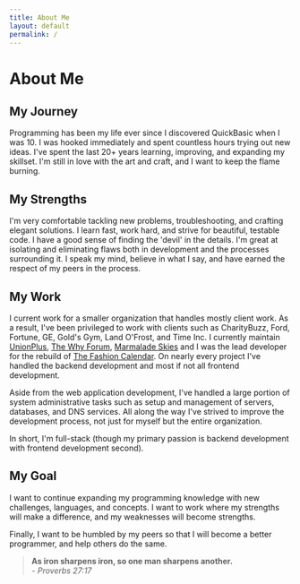 ```yaml
---
title: About Me
layout: default
permalink: /
---
```


# About Me
## My Journey
Programming has been my life ever since I discovered QuickBasic when I was 10.  I was hooked immediately and spent countless hours trying out new ideas.  I've spent the last 20+ years learning, improving, and expanding my skillset.  I'm still in love with the art and craft, and I want to keep the flame burning.

## My Strengths

I'm very comfortable tackling new problems, troubleshooting, and crafting elegant solutions.  I learn fast, work hard, and strive for beautiful, testable code. I have a good sense of finding the 'devil' in the details.  I'm great at isolating and eliminating flaws both in development and the processes surrounding it.  I speak my mind, believe in what I say, and have earned the respect of my peers in the process.  

## My Work

I current work for a smaller organization that handles mostly client work.  As a result, I've  been privileged to work with clients such as CharityBuzz, Ford, Fortune, GE, Gold's Gym, Land O'Frost, and Time Inc.  I currently maintain [UnionPlus](http://www.unionplus.org), [The Why Forum](http://www.thewhyforum.com), [Marmalade Skies](https://www.marmaladeskies.com) and I was the lead developer for the rebuild of [The Fashion Calendar](https://fashioncalendar.com/). On nearly every project I've handled the backend development and most if not all frontend development.

Aside from the web application development, I've handled a large portion of system administrative tasks such as setup and management of servers, databases, and DNS services.  All along the way I've strived to improve the development process, not just for myself but the entire organization.

In short, I'm full-stack (though my primary passion is backend development with frontend development second).

## My Goal

I want to continue expanding my programming knowledge with new challenges, languages, and concepts.  I want to work where my strengths will make a difference, and my weaknesses will become strengths.  

Finally, I want to be humbled by my peers so that I will become a better programmer, and help others do the same.

> **As iron sharpens iron, so one man sharpens another.**
> <br>*- Proverbs 27:17*
